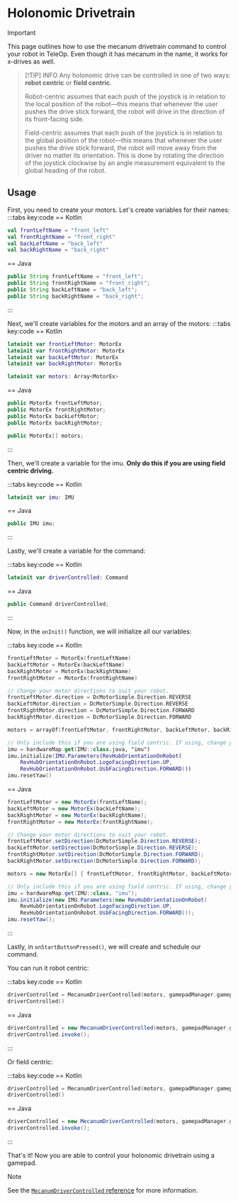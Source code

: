 # Holonomic Drivetrain

> [!IMPORTANT]
> This page outlines how to use the mecanum drivetrain command to control your robot in TeleOp. Even though it has mecanum in the name, it works for x-drives as well.

> [!TIP] INFO
> Any holonomic drive can be controlled in one of two ways: **robot centric** or **field centric**.
>
> Robot-centric assumes that each push of the joystick is in relation to the local position of the robot—this means that whenever the user pushes the drive stick forward, the robot will drive in the direction of its front-facing side.
>
> Field-centric assumes that each push of the joystick is in relation to the global position of the robot—this means that whenever the user pushes the drive stick forward, the robot will move away from the driver no matter its orientation. This is done by rotating the direction of the joystick clockwise by an angle measurement equivalent to the global heading of the robot.

## Usage

First, you need to create your motors. Let's create variables for their names:
:::tabs key:code
== Kotlin

```kotlin
val frontLeftName = "front_left"
val frontRightName = "front_right"
val backLeftName = "back_left"
val backRightName = "back_right"
```

== Java

```java
public String frontLeftName = "front_left";
public String frontRightName = "front_right";
public String backLeftName = "back_left";
public String backRightName = "back_right";
```

:::

Next, we'll create variables for the motors and an array of the motors:
:::tabs key:code
== Kotlin

```kotlin
lateinit var frontLeftMotor: MotorEx
lateinit var frontRightMotor: MotorEx
lateinit var backLeftMotor: MotorEx
lateinit var backRightMotor: MotorEx

lateinit var motors: Array<MotorEx>
```

== Java

```java
public MotorEx frontLeftMotor;
public MotorEx frontRightMotor;
public MotorEx backLeftMotor;
public MotorEx backRightMotor;

public MotorEx[] motors;
```

:::

Then, we'll create a variable for the imu. **Only do this if you are using field centric driving.**

:::tabs key:code
== Kotlin

```kotlin
lateinit var imu: IMU
```

== Java

```java
public IMU imu;
```

:::

Lastly, we'll create a variable for the command:

:::tabs key:code
== Kotlin

```kotlin
lateinit var driverControlled: Command
```

== Java

```java
public Command driverControlled;
```

:::

Now, in the `onInit()` function, we will initialize all our variables:

:::tabs key:code
== Kotlin

```kotlin
frontLeftMotor = MotorEx(frontLeftName)
backLeftMotor = MotorEx(backLeftName)
backRightMotor = MotorEx(backRightName)
frontRightMotor = MotorEx(frontRightName)

// Change your motor directions to suit your robot.
frontLeftMotor.direction = DcMotorSimple.Direction.REVERSE
backLeftMotor.direction = DcMotorSimple.Direction.REVERSE
frontRightMotor.direction = DcMotorSimple.Direction.FORWARD
backRightMotor.direction = DcMotorSimple.Direction.FORWARD

motors = arrayOf(frontLeftMotor, frontRightMotor, backLeftMotor, backRightMotor)

// Only include this if you are using field centric. If using, change your control hub orientation to suit your robot.
imu = hardwareMap.get(IMU::class.java, "imu")
imu.initialize(IMU.Parameters(RevHubOrientationOnRobot(
    RevHubOrientationOnRobot.LogoFacingDirection.UP,
    RevHubOrientationOnRobot.UsbFacingDirection.FORWARD)))
imu.resetYaw()
```

== Java

```java
frontLeftMotor = new MotorEx(frontLeftName);
backLeftMotor = new MotorEx(backLeftName);
backRightMotor = new MotorEx(backRightName);
frontRightMotor = new MotorEx(frontRightName);

// Change your motor directions to suit your robot.
frontLeftMotor.setDirection(DcMotorSimple.Direction.REVERSE);
backLeftMotor.setDirection(DcMotorSimple.Direction.REVERSE);
frontRightMotor.setDirection(DcMotorSimple.Direction.FORWARD);
backRightMotor.setDirection(DcMotorSimple.Direction.FORWARD);

motors = new MotorEx[] { frontLeftMotor, frontRightMotor, backLeftMotor, backRightMotor };

// Only include this if you are using field centric. If using, change your control hub orientation to suit your robot.
imu = hardwareMap.get(IMU::class, "imu");
imu.initialize(new IMU.Parameters(new RevHubOrientationOnRobot(
    RevHubOrientationOnRobot.LogoFacingDirection.UP,
    RevHubOrientationOnRobot.UsbFacingDirection.FORWARD)));
imu.resetYaw();
```

:::

Lastly, in `onStartButtonPressed()`, we will create and schedule our command.

You can run it robot centric:

:::tabs key:code
== Kotlin

```kotlin
driverControlled = MecanumDriverControlled(motors, gamepadManager.gamepad1)
driverControlled()
```

== Java

```java
driverControlled = new MecanumDriverControlled(motors, gamepadManager.getGamepad1());
driverControlled.invoke();
```

:::

Or field centric:

:::tabs key:code
== Kotlin

```kotlin
driverControlled = MecanumDriverControlled(motors, gamepadManager.gamepad1, false, imu)
driverControlled()
```

== Java

```java
driverControlled = new MecanumDriverControlled(motors, gamepadManager.getGamepad1(), false, imu);
driverControlled.invoke();
```

:::

That's it! Now you are able to control your holonomic drivetrain using a gamepad.

> [!NOTE]
> See the [`MecanumDriverControlled` reference](https://nextftc.dev/reference/ftc/com.rowanmcalpin.nextftc.ftc.driving/-mecanum-driver-controlled/) for more information.
